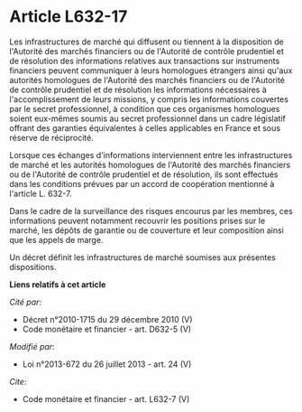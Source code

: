 # Article L632-17

Les infrastructures de marché qui diffusent ou tiennent à la disposition de l'Autorité des marchés financiers ou de
l'Autorité de contrôle prudentiel et de résolution des informations relatives aux transactions sur instruments financiers
peuvent communiquer à leurs homologues étrangers ainsi qu'aux autorités homologues de l'Autorité des marchés financiers ou de
l'Autorité de contrôle prudentiel et de résolution les informations nécessaires à l'accomplissement de leurs missions, y
compris les informations couvertes par le secret professionnel, à condition que ces organismes homologues soient eux-mêmes
soumis au secret professionnel dans un cadre législatif offrant des garanties équivalentes à celles applicables en France et
sous réserve de réciprocité. 

Lorsque ces échanges d'informations interviennent entre les infrastructures de marché et les autorités homologues de
l'Autorité des marchés financiers ou de l'Autorité de contrôle prudentiel et de résolution, ils sont effectués dans les
conditions prévues par un accord de coopération mentionné à l'article L. 632-7. 

Dans le cadre de la surveillance des risques encourus par les membres, ces informations peuvent notamment recouvrir les
positions prises sur le marché, les dépôts de garantie ou de couverture et leur composition ainsi que les appels de marge. 

Un décret définit les infrastructures de marché soumises aux présentes dispositions.

**Liens relatifs à cet article**

_Cité par_:

  - Décret n°2010-1715 du 29 décembre 2010 (V)
  - Code monétaire et financier - art. D632-5 (V)

_Modifié par_:

  - Loi n°2013-672 du 26 juillet 2013 - art. 24 (V)

_Cite_:

  - Code monétaire et financier - art. L632-7 (V)
